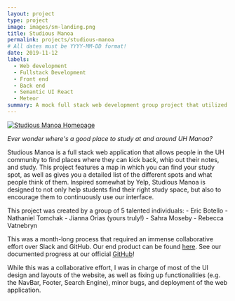 ```yaml
---
layout: project
type: project
image: images/sm-landing.png
title: Studious Manoa
permalink: projects/studious-manoa
# All dates must be YYYY-MM-DD format!
date: 2019-11-12
labels:
  - Web development
  - Fullstack Development
  - Front end
  - Back end
  - Semantic UI React
  - Meteor
summary: A mock full stack web development group project that utilized Semantic UI React and Meteor to show the numerous study places at UH.
---
```


[![](../images/sm-landing.png "Studious Manoa Homepage")](http://studious.toomanyco.ws/)

*Ever wonder where's a good place to study at and around UH Manoa?*

Studious Manoa is a full stack web application that allows people in the UH community to find places where
they can kick back, whip out their notes, and study. This project features a map in which you can find your 
study spot, as well as gives you a detailed list of the different spots and what people think of them. Inspired
somewhat by Yelp, Studious Manoa is designed to not only help students find their right study space, but also
to encourage them to continuously use our interface.

This project was created by a group of 5 talented individuals: 
    - Eric Botello
    - Nathaniel Tomchak
    - Jianna Orias (yours truly!)
    - Sahra Moseby
    - Rebecca Vatnebryn
 
 This was a month-long process that required an immense collaborative effort over Slack and GitHub. Our end product
 can be found [here](http://studious.toomanyco.ws/). See our documented progress at our official [GitHub](https://studious-manoa.github.io/)!
 
While this was a collaborative effort, I was in charge of most of the UI design and layouts of the website, as well as
fixing up functionalities (e.g. the NavBar, Footer, Search Engine), minor bugs, and deployment of the web application. 
